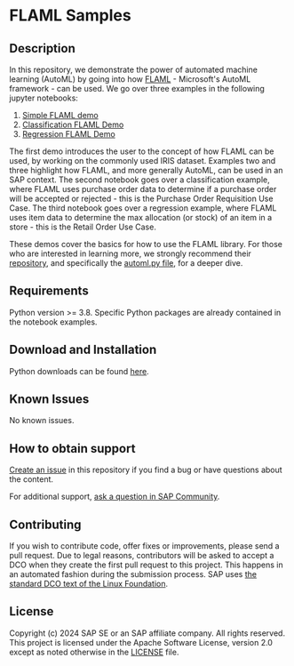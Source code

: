# FLAML Samples
<!--- Register repository https://api.reuse.software/register, then add REUSE badge:
[![REUSE status](https://api.reuse.software/badge/github.com/SAP-samples/REPO-NAME)](https://api.reuse.software/info/github.com/SAP-samples/REPO-NAME)
-->

## Description

In this repository, we demonstrate the power of automated machine learning (AutoML) by going into how [FLAML](https://microsoft.github.io/FLAML/) - Microsoft's AutoML framework - can be used. We go over three examples in the following jupyter notebooks:
 1. [Simple FLAML demo](./SimpleFLAMLDemo.ipynb)
 2. [Classification FLAML Demo](./ClassificationFLAMLDemo.ipynb)
 3. [Regression FLAML Demo](./RegressionFLAMLDemo.ipynb)

The first demo introduces the user to the concept of how FLAML can be used, by working on the commonly used IRIS dataset. Examples two and three highlight how FLAML, and more generally AutoML, can be used in an SAP context. The second notebook goes over a classification example, where FLAML uses purchase order data to determine if a purchase order will be accepted or rejected - this is the Purchase Order Requisition Use Case. The third notebook goes over a regression example, where FLAML uses item data to determine the max allocation (or stock) of an item in a store - this is the Retail Order Use Case.

These demos cover the basics for how to use the FLAML library. For those who are interested in learning more, we strongly recommend their [repository](https://github.com/microsoft/FLAML), and specifically the [automl.py file](https://github.com/microsoft/FLAML/blob/main/flaml/automl/automl.py), for a deeper dive.

## Requirements

Python version >= 3.8. Specific Python packages are already contained in the notebook examples.

## Download and Installation

Python downloads can be found [here](https://www.python.org/downloads/).

## Known Issues

No known issues.

## How to obtain support

[Create an issue](https://github.com/SAP-samples/<repository-name>/issues) in this repository if you find a bug or have questions about the content.
 
For additional support, [ask a question in SAP Community](https://answers.sap.com/questions/ask.html).

## Contributing

If you wish to contribute code, offer fixes or improvements, please send a pull request. Due to legal reasons, contributors will be asked to accept a DCO when they create the first pull request to this project. This happens in an automated fashion during the submission process. SAP uses [the standard DCO text of the Linux Foundation](https://developercertificate.org/).

## License

Copyright (c) 2024 SAP SE or an SAP affiliate company. All rights reserved. This project is licensed under the Apache Software License, version 2.0 except as noted otherwise in the [LICENSE](LICENSE) file.
